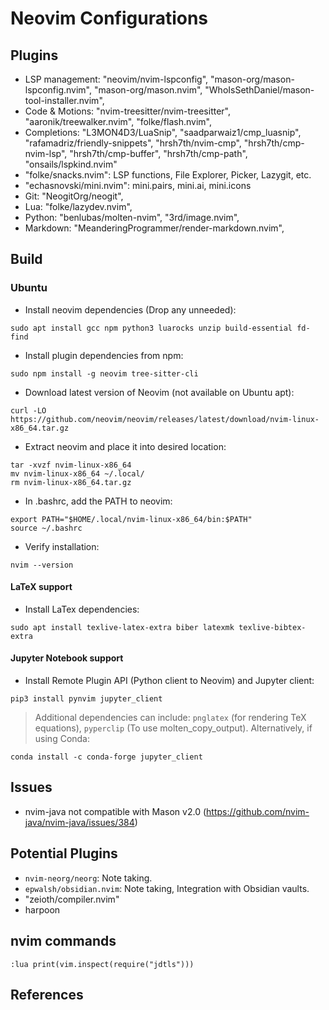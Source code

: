 # Neovim Configurations

## Plugins
- LSP management: "neovim/nvim-lspconfig", "mason-org/mason-lspconfig.nvim", "mason-org/mason.nvim", "WhoIsSethDaniel/mason-tool-installer.nvim",
- Code & Motions: "nvim-treesitter/nvim-treesitter", "aaronik/treewalker.nvim", "folke/flash.nvim",
- Completions: "L3MON4D3/LuaSnip", "saadparwaiz1/cmp_luasnip", "rafamadriz/friendly-snippets", "hrsh7th/nvim-cmp", "hrsh7th/cmp-nvim-lsp", "hrsh7th/cmp-buffer", "hrsh7th/cmp-path", "onsails/lspkind.nvim"
- "folke/snacks.nvim": LSP functions, File Explorer, Picker, Lazygit, etc.
- "echasnovski/mini.nvim": mini.pairs, mini.ai, mini.icons
- Git: "NeogitOrg/neogit",
- Lua: "folke/lazydev.nvim",
- Python: "benlubas/molten-nvim", "3rd/image.nvim",
- Markdown: "MeanderingProgrammer/render-markdown.nvim",

## Build

### Ubuntu
- Install neovim dependencies (Drop any unneeded):
```
sudo apt install gcc npm python3 luarocks unzip build-essential fd-find
```
- Install plugin dependencies from npm:
```
sudo npm install -g neovim tree-sitter-cli
```
- Download latest version of Neovim (not available on Ubuntu apt):
```
curl -LO https://github.com/neovim/neovim/releases/latest/download/nvim-linux-x86_64.tar.gz
```
- Extract neovim and place it into desired location:
```
tar -xvzf nvim-linux-x86_64
mv nvim-linux-x86_64 ~/.local/
rm nvim-linux-x86_64.tar.gz
```
- In .bashrc, add the PATH to neovim:
```
export PATH="$HOME/.local/nvim-linux-x86_64/bin:$PATH"
source ~/.bashrc
```
- Verify installation:
```
nvim --version
```

#### LaTeX support
- Install LaTex dependencies:
```
sudo apt install texlive-latex-extra biber latexmk texlive-bibtex-extra
```

#### Jupyter Notebook support
- Install Remote Plugin API (Python client to Neovim) and Jupyter client:
```
pip3 install pynvim jupyter_client
```
> Additional dependencies can include: `pnglatex` (for rendering TeX equations), `pyperclip` (To use molten_copy_output).
Alternatively, if using Conda:
```
conda install -c conda-forge jupyter_client
```

## Issues
- nvim-java not compatible with Mason v2.0 (https://github.com/nvim-java/nvim-java/issues/384)

## Potential Plugins
- `nvim-neorg/neorg`: Note taking.
- `epwalsh/obsidian.nvim`: Note taking, Integration with Obsidian vaults.
- "zeioth/compiler.nvim"
- harpoon

## nvim commands
`:lua print(vim.inspect(require("jdtls")))`

## References
